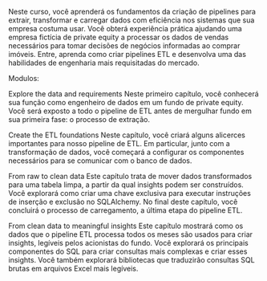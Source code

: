 Neste curso, você aprenderá os fundamentos da criação de pipelines para extrair, transformar e carregar dados com eficiência nos sistemas que sua empresa costuma usar. Você obterá experiência prática ajudando uma empresa fictícia de private equity a processar os dados de vendas necessários para tomar decisões de negócios informadas ao comprar imóveis. Entre, aprenda como criar pipelines ETL e desenvolva uma das habilidades de engenharia mais requisitadas do mercado.

Modulos:

Explore the data and requirements
Neste primeiro capítulo, você conhecerá sua função como engenheiro de dados em um fundo de private equity. Você será exposto a todo o pipeline de ETL antes de mergulhar fundo em sua primeira fase: o processo de extração.

Create the ETL foundations
Neste capítulo, você criará alguns alicerces importantes para nosso pipeline de ETL. Em particular, junto com a transformação de dados, você começará a configurar os componentes necessários para se comunicar com o banco de dados.

From raw to clean data
Este capítulo trata de mover dados transformados para uma tabela limpa, a partir da qual insights podem ser construídos. Você explorará como criar uma chave exclusiva para executar instruções de inserção e exclusão no SQLAlchemy. No final deste capítulo, você concluirá o processo de carregamento, a última etapa do pipeline ETL.

From clean data to meaningful insights
Este capítulo mostrará como os dados que o pipeline ETL processa todos os meses são usados ​​para criar insights, legíveis pelos acionistas do fundo. Você explorará os principais componentes do SQL para criar consultas mais complexas e criar esses insights. Você também explorará bibliotecas que traduzirão consultas SQL brutas em arquivos Excel mais legíveis.
